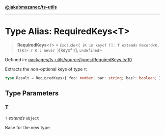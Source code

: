 [**@jakubmazanec/ts-utils**](../README.md)

---

# Type Alias: RequiredKeys\<T\>

> **RequiredKeys**\<`T`\> =
> `Exclude`\<`{ [K in keyof T]: T extends Record<K, T[K]> ? K : never }`\[keyof `T`\], `undefined`\>

Defined in:
[packages/ts-utils/source/types/RequiredKeys.ts:10](https://github.com/jakubmazanec/tools/blob/6fe16df773d5da14c29261ea934e72b3f99fabb7/packages/ts-utils/source/types/RequiredKeys.ts#L10)

Extracts the non-optional keys of type `T`:

```TypeScript
type Result = RequiredKeys<{ foo: number; bar: string; baz?: boolean; }>; // `typeof Result` is `'foo' | 'bar`
```

## Type Parameters

### T

`T` _extends_ `object`

Base for the new type

